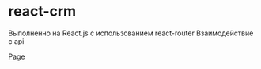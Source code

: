 # react-crm

Выполненно на React.js с использованием react-router
Взаимодействие с api

[Page](https://github.com/andrew28092002/react-crm)
